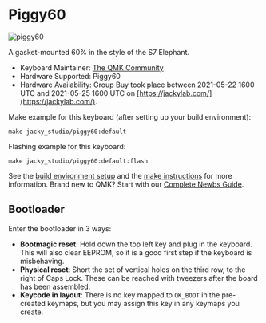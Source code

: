 # Piggy60

![piggy60](https://i.imgur.com/QXuKDual.jpg)

A gasket-mounted 60% in the style of the S7 Elephant.

* Keyboard Maintainer: [The QMK Community](https://github.com/qmk)
* Hardware Supported: Piggy60
* Hardware Availability: Group Buy took place between 2021-05-22 1600 UTC and 2021-05-25 1600 UTC on [https://jackylab.com/](https://jackylab.com/).

Make example for this keyboard (after setting up your build environment):

    make jacky_studio/piggy60:default

Flashing example for this keyboard:

    make jacky_studio/piggy60:default:flash

See the [build environment setup](https://docs.qmk.fm/#/getting_started_build_tools) and the [make instructions](https://docs.qmk.fm/#/getting_started_make_guide) for more information. Brand new to QMK? Start with our [Complete Newbs Guide](https://docs.qmk.fm/#/newbs).

## Bootloader

Enter the bootloader in 3 ways:

* **Bootmagic reset**: Hold down the top left key and plug in the keyboard. This will also clear EEPROM, so it is a good first step if the keyboard is misbehaving.
* **Physical reset**: Short the set of vertical holes on the third row, to the right of Caps Lock. These can be reached with tweezers after the board has been assembled.
* **Keycode in layout**: There is no key mapped to `QK_BOOT` in the pre-created keymaps, but you may assign this key in any keymaps you create.
